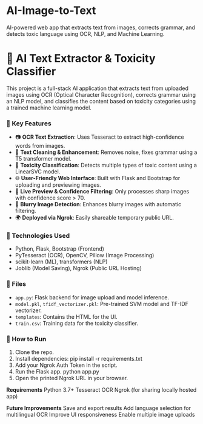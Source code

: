 # AI-Image-to-Text
AI-powered web app that extracts text from images, corrects grammar, and detects toxic language using OCR, NLP, and Machine Learning.


# 🧠 AI Text Extractor & Toxicity Classifier

This project is a full-stack AI application that extracts text from uploaded images using OCR (Optical Character Recognition), corrects grammar using an NLP model, and classifies the content based on toxicity categories using a trained machine learning model.

### 🚀 Key Features

- 📷 **OCR Text Extraction**: Uses Tesseract to extract high-confidence words from images.
- 🧼 **Text Cleaning & Enhancement**: Removes noise, fixes grammar using a T5 transformer model.
- 🧠 **Toxicity Classification**: Detects multiple types of toxic content using a LinearSVC model.
- 🌐 **User-Friendly Web Interface**: Built with Flask and Bootstrap for uploading and previewing images.
- 🧪 **Live Preview & Confidence Filtering**: Only processes sharp images with confidence score > 70.
- 🧰 **Blurry Image Detection**: Enhances blurry images with automatic filtering.
- 🌍 **Deployed via Ngrok**: Easily shareable temporary public URL.

### 🧰 Technologies Used

- Python, Flask, Bootstrap (Frontend)
- PyTesseract (OCR), OpenCV, Pillow (Image Processing)
- scikit-learn (ML), transformers (NLP)
- Joblib (Model Saving), Ngrok (Public URL Hosting)

### 📁 Files

- `app.py`: Flask backend for image upload and model inference.
- `model.pkl`, `tfidf_vectorizer.pkl`: Pre-trained SVM model and TF-IDF vectorizer.
- `templates`: Contains the HTML for the UI.
- `train.csv`: Training data for the toxicity classifier.

### 🏁 How to Run

1. Clone the repo.
2. Install dependencies:
    pip install -r requirements.txt
3. Add your Ngrok Auth Token in the script.
4. Run the Flask app.
   python app.py
5. Open the printed Ngrok URL in your browser.

**Requirements**
Python 3.7+
Tesseract OCR
Ngrok (for sharing locally hosted app)

**Future Improvements**
Save and export results
Add language selection for multilingual OCR
Improve UI responsiveness
Enable multiple image uploads
